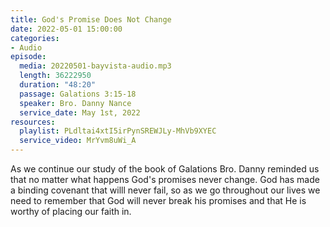```yaml
---
title: God's Promise Does Not Change
date: 2022-05-01 15:00:00
categories:
- Audio
episode:
  media: 20220501-bayvista-audio.mp3
  length: 36222950
  duration: "48:20"
  passage: Galations 3:15-18
  speaker: Bro. Danny Nance
  service_date: May 1st, 2022
resources:
  playlist: PLdltai4xtI5irPynSREWJLy-MhVb9XYEC
  service_video: MrYvm8uWi_A
---
```

As we continue our study of the book of Galations Bro. Danny reminded us that no matter what happens God's promises never change. God has made a binding covenant that willl never fail, so as we go throughout our lives we need to remember that God will never break his promises and that He is worthy of placing our faith in.